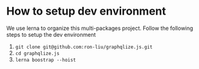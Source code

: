 # How to setup dev environment

We use lerna to organize this multi-packages project. Follow the following steps to setup the dev environment 
1. `git clone git@github.com:ron-liu/graphqlize.js.git`
2. `cd graphqlize.js`  
3. `lerna boostrap --hoist`